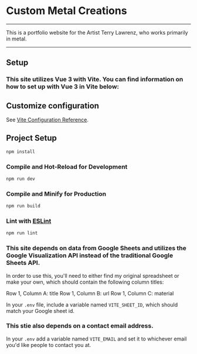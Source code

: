 # Custom Metal Creations

---

This is a portfolio website for the Artist Terry Lawrenz, who works primarily in metal. 

---

## Setup 

### This site utilizes Vue 3 with Vite. You can find information on how to set up with Vue 3 in Vite below: 

## Customize configuration

See [Vite Configuration Reference](https://vitejs.dev/config/).

## Project Setup

```sh
npm install
```

### Compile and Hot-Reload for Development

```sh
npm run dev
```

### Compile and Minify for Production

```sh
npm run build
```

### Lint with [ESLint](https://eslint.org/)

```sh
npm run lint
```

### This site depends on data from Google Sheets and utilizes the Google Visualization API instead of the traditional Google Sheets API. 

In order to use this, you'll need to either find my original spreadsheet or make your own, which should contain the following column titles: 

Row 1, Column A: title
Row 1, Column B: url
Row 1, Column C: material

In your `.env` file, include a variable named `VITE_SHEET_ID`, which should match your Google sheet id. 

### This stie also depends on a contact email address. 

In your `.env` add a variable named `VITE_EMAIL` and set it to whichever email you'd like people to contact you at. 